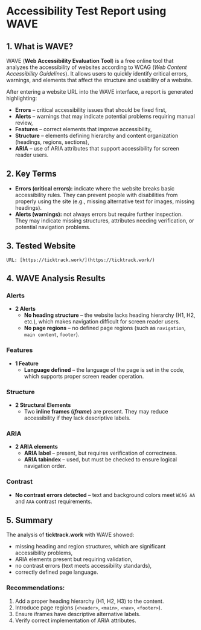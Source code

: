 # Accessibility Test Report using **WAVE**

## 1. What is WAVE?

WAVE (**Web Accessibility Evaluation Tool**) is a free online tool that analyzes the accessibility of websites according to WCAG (_Web Content Accessibility Guidelines_). It allows users to quickly identify critical errors, warnings, and elements that affect the structure and usability of a website.

After entering a website URL into the WAVE interface, a report is generated highlighting:

- **Errors** – critical accessibility issues that should be fixed first,
- **Alerts** – warnings that may indicate potential problems requiring manual review,
- **Features** – correct elements that improve accessibility,
- **Structure** – elements defining hierarchy and content organization (headings, regions, sections),
- **ARIA** – use of ARIA attributes that support accessibility for screen reader users.

## 2. Key Terms

- **Errors (critical errors):** indicate where the website breaks basic accessibility rules. They can prevent people with disabilities from properly using the site (e.g., missing alternative text for images, missing headings).
- **Alerts (warnings):** not always errors but require further inspection. They may indicate missing structures, attributes needing verification, or potential navigation problems.

## 3. Tested Website

`URL: [https://ticktrack.work/](https://ticktrack.work/)  `

## 4. WAVE Analysis Results

### Alerts

- **2 Alerts**
  - **No heading structure** – the website lacks heading hierarchy (H1, H2, etc.), which makes navigation difficult for screen reader users.
  - **No page regions** – no defined page regions (such as `navigation`, `main content`, `footer`).

### Features

- **1 Feature**
  - **Language defined** – the language of the page is set in the code, which supports proper screen reader operation.

### Structure

- **2 Structural Elements**
  - Two **inline frames (_iframe_)** are present. They may reduce accessibility if they lack descriptive labels.

### ARIA

- **2 ARIA elements**
  - **ARIA label** – present, but requires verification of correctness.
  - **ARIA tabindex** – used, but must be checked to ensure logical navigation order.

### Contrast

- **No contrast errors detected** – text and background colors meet `WCAG AA` and `AAA` contrast requirements.

## 5. Summary

The analysis of **ticktrack.work** with WAVE showed:

- missing heading and region structures, which are significant accessibility problems,
- ARIA elements present but requiring validation,
- no contrast errors (text meets accessibility standards),
- correctly defined page language.

### Recommendations:

1. Add a proper heading hierarchy (H1, H2, H3) to the content.
2. Introduce page regions (`<header>`, `<main>`, `<nav>`, `<footer>`).
3. Ensure iframes have descriptive alternative labels.
4. Verify correct implementation of ARIA attributes.
